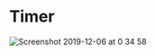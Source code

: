 # Timer
![Screenshot 2019-12-06 at 0 34 58](https://user-images.githubusercontent.com/26618179/70280003-41018600-17c0-11ea-9fb8-e1334bc9710b.png)
